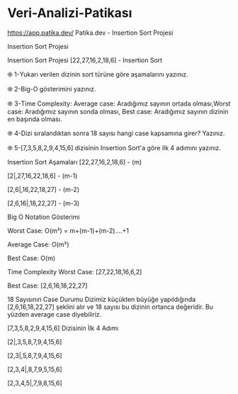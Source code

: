 # Veri-Analizi-Patikası
https://app.patika.dev/
Patika.dev - Insertion Sort Projesi

Insertion Sort Projesi

Insertion Sort Projesi
[22,27,16,2,18,6] - Insertion Sort

֎ 1-Yukarı verilen dizinin sort türüne göre aşamalarını yazınız.

֎ 2-Big-O gösterimini yazınız.

֎ 3-Time Complexity: Average case: Aradığımız sayının ortada olması,Worst case: Aradığımız sayının sonda olması, Best case: Aradığımız sayının dizinin en başında olması.

֎ 4-Dizi sıralandıktan sonra 18 sayısı hangi case kapsamına girer? Yazınız.

֎ 5-[7,3,5,8,2,9,4,15,6] dizisinin Insertion Sort'a göre ilk 4 adımını yazınız.

Insertion Sort Aşamaları
[22,27,16,2,18,6] - (m)

[2|,27,16,22,18,6] - (m-1)

[2,6|,16,22,18,27] - (m-2)

[2,6,16|,18,22,27] - (m-3)

Big O Notation Gösterimi

Worst Case: O(m²) = m+(m-1)+(m-2)....+1

Average Case: O(m²)

Best Case: O(m)

Time Complexity
Worst Case: [27,22,18,16,6,2]

Best Case: [2,6,16,18,22,27]

18 Sayısının Case Durumu
Dizimiz küçükten büyüğe yapıldığında [2,6,16,18,22,27] şeklini alır ve 18 sayısı bu dizinin ortanca değeridir. Bu yüzden average case diyebiliriz.

[7,3,5,8,2,9,4,15,6] Dizisinin İlk 4 Adımı

[2|,3,5,8,7,9,4,15,6]

[2,3|,5,8,7,9,4,15,6]

[2,3,4|,8,7,9,5,15,6]

[2,3,4,5|,7,9,8,15,6]
